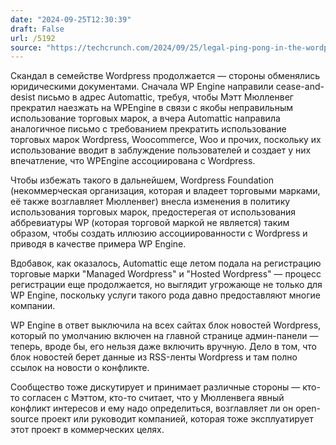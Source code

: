 ```yaml
---
date: "2024-09-25T12:30:39"
draft: False
url: /5192
source: "https://techcrunch.com/2024/09/25/legal-ping-pong-in-the-wordpress-world-continues-automattic-now-sends-wp-engine-a-cease-and-desist-letter-alleging-trademark-infringement/"
---
```


Скандал в семействе Wordpress продолжается — стороны обменялись юридическими документами. Сначала WP Engine направили cease-and-desist письмо в адрес Automattic, требуя, чтобы Мэтт Мюлленвег прекратил наезжать на WPEngine в связи с якобы неправильным использование торговых марок, а вчера Automattic направила аналогичное письмо с требованием прекратить использование торговых марок Wordpress, Woocommerce, Woo и прочих, поскольку их использование вводит в заблуждение пользователей и создает у них впечатление, что WPEngine ассоциирована с Wordpress.

Чтобы избежать такого в дальнейшем, Wordpress Foundation (некоммерческая организация, которая и владеет торговыми марками, её также возглавляет Мюлленвег) внесла изменения в политику использования торговых марок, предостерегая от использования аббревиатуры WP (которая торговой маркой не является) таким образом, чтобы создать иллюзию ассоциированности с Wordpress и приводя в качестве примера WP Engine. 

Вдобавок, как оказалось, Automattic еще летом подала на регистрацию торговые марки "Managed Wordpress" и "Hosted Wordpress" — процесс регистрации еще продолжается, но выглядит угрожающе не только для WP Engine, поскольку услуги такого рода давно предоставляют многие компании.

WP Engine в ответ выключила на всех сайтах блок новостей Wordpress, который по умолчанию включен на главной странице админ-панели — теперь, вроде бы, его нельзя даже включить вручную. Дело в том, что блок новостей берет данные из RSS-ленты Wordpress и там полно ссылок на новости о конфликте.

Сообщество тоже дискутирует и принимает различные стороны — кто-то согласен с Мэттом, кто-то считает, что у Мюлленвега явный конфликт интересов и ему надо определиться, возглавляет ли он open-source проект или руководит компанией, которая тоже эксплуатирует этот проект в коммерческих целях.
